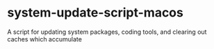 # system-update-script-macos
A script for updating system packages, coding tools, and clearing out caches which accumulate 
